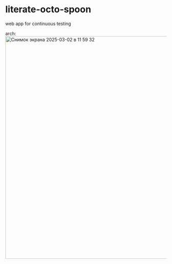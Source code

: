# literate-octo-spoon
web app for continuous testing

arch:
<img width="696" alt="Снимок экрана 2025-03-02 в 11 59 32" src="https://github.com/user-attachments/assets/d05faf73-182c-4e86-b90c-2a6a5fb445cd" />
